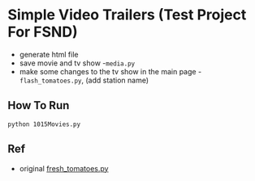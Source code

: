 # Simple Video Trailers (Test Project For FSND)

- generate html file
- save movie and tv show -`media.py`
- make some changes to the tv show in the main page -`flash_tomatoes.py`, (add station name)

## How To Run

	python 1015Movies.py
	
## Ref
- original [fresh_tomatoes.py](https://github.com/adarsh0806/ud036_StarterCode/blob/master/fresh_tomatoes.py)
